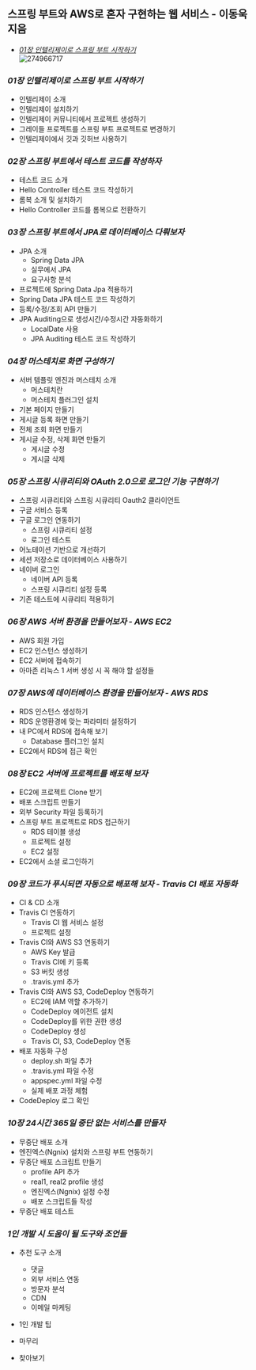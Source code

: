 ## 스프링 부트와 AWS로 혼자 구현하는 웹 서비스 - 이동욱 지음

- [*01장 인텔리제이로 스프링 부트 시작하기*](#*01장-인텔리제이로-스프링-부트-시작하기*)  
![274966717](https://user-images.githubusercontent.com/50076031/103092075-69f9f080-4639-11eb-8d47-dc714b55713e.jpg)

### *01장 인텔리제이로 스프링 부트 시작하기*
  - 인텔리제이 소개
  - 인텔리제이 설치하기
  - 인텔리제이 커뮤니티에서 프로젝트 생성하기
  - 그레이들 프로젝트를 스프링 부트 프로젝트로 변경하기
  - 인텔리제이에서 깃과 깃허브 사용하기
  
  
### *02장 스프링 부트에서 테스트 코드를 작성하자*
  - 테스트 코드 소개
  - Hello Controller 테스트 코드 작성하기
  - 롬복 소개 및 설치하기
  - Hello Controller 코드를 롬복으로 전환하기
  
### *03장 스프링 부트에서 JPA로 데이터베이스 다뤄보자*
  - JPA 소개
    - Spring Data JPA
    - 실무에서 JPA
    - 요구사항 분석
  - 프로젝트에 Spring Data Jpa 적용하기
  - Spring Data JPA 테스트 코드 작성하기
  - 등록/수정/조회 API 만들기
  - JPA Auditing으로 생성시간/수정시간 자동화하기
    - LocalDate 사용
    - JPA Auditing 테스트 코드 작성하기

### *04장 머스테치로 화면 구성하기*
  - 서버 템플릿 엔진과 머스테치 소개
    - 머스테치란
    - 머스테치 플러그인 설치
  - 기본 페이지 만들기
  - 게시글 등록 화면 만들기
  - 전체 조회 화면 만들기
  - 게시글 수정, 삭제 화면 만들기
    - 게시글 수정
    - 게시글 삭제
    
### *05장 스프링 시큐리티와 OAuth 2.0으로 로그인 기능 구현하기*
  - 스프링 시큐리티와 스프링 시큐리티 Oauth2 클라이언트
  - 구글 서비스 등록
  - 구글 로그인 연동하기
    - 스프링 시큐리티 설정
    - 로그인 테스트
  - 어노테이션 기반으로 개선하기
  - 세션 저장소로 데이터베이스 사용하기
  - 네이버 로그인
    - 네이버 API 등록
    - 스프링 시큐리티 설정 등록
  - 기존 테스트에 시큐리티 적용하기
  
### *06장 AWS 서버 환경을 만들어보자 - AWS EC2*
  - AWS 회원 가입
  - EC2 인스턴스 생성하기
  - EC2 서버에 접속하기
  - 아마존 리눅스 1 서버 생성 시 꼭 해야 할 설정들

### *07장 AWS에 데이터베이스 환경을 만들어보자 - AWS RDS*
  - RDS 인스턴스 생성하기
  - RDS 운영환경에 맞는 파라미터 설정하기
  - 내 PC에서 RDS에 접속해 보기
    - Database 플러그인 설치
  - EC2에서 RDS에 접근 확인
  
### *08장 EC2 서버에 프로젝트를 배포해 보자*
  - EC2에 프로젝트 Clone 받기
  - 배포 스크립트 만들기
  - 외부 Security 파일 등록하기
  - 스프링 부트 프로젝트로 RDS 접근하기
    - RDS 테이블 생성
    - 프로젝트 설정
    - EC2 설정
  - EC2에서 소셜 로그인하기

### *09장 코드가 푸시되면 자동으로 배포해 보자 - Travis CI 배포 자동화*
  - CI & CD 소개
  - Travis CI 연동하기
    - Travis CI 웹 서비스 설정
    - 프로젝트 설정
  - Travis CI와 AWS S3 연동하기
    - AWS Key 발급
    - Travis CI에 키 등록
    - S3 버킷 생성
    - .travis.yml 추가
  - Travis CI와 AWS S3, CodeDeploy 연동하기
    - EC2에 IAM 역할 추가하기
    - CodeDeploy 에이전트 설치
    - CodeDeploy를 위한 권한 생성
    - CodeDeploy 생성
    - Travis CI, S3, CodeDeploy 연동
  - 배포 자동화 구성
    - deploy.sh 파일 추가
    - .travis.yml 파일 수정
    - appspec.yml 파일 수정
    - 실제 배포 과정 체험
  - CodeDeploy 로그 확인

### *10장 24시간 365일 중단 없는 서비스를 만들자*
  - 무중단 배포 소개
  - 엔진엑스(Ngnix) 설치와 스프링 부트 연동하기
  - 무중단 배포 스크립트 만들기
    - profile API 추가
    - real1, real2 profile 생성
    - 엔진엑스(Ngnix) 설정 수정
    - 배포 스크립트들 작성
  - 무중단 배포 테스트

### *1인 개발 시 도움이 될 도구와 조언들*
  - 추천 도구 소개
    - 댓글
    - 외부 서비스 연동
    - 방문자 분석
    - CDN
    - 이메일 마케팅
  - 1인 개발 팁
  - 마무리
  
- 찾아보기
  
  
  
  
